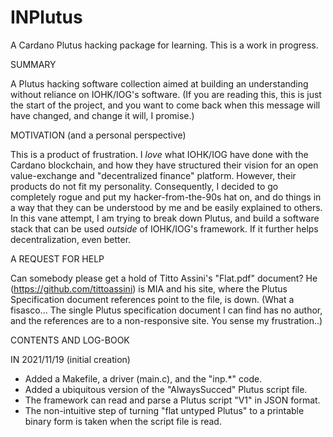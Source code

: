 # INPlutus
A Cardano Plutus hacking package for learning. This is a work in progress.


SUMMARY

A Plutus hacking software collection aimed at building an understanding
without reliance on IOHK/IOG's software. (If you are reading this, this is
just the start of the project, and you want to come back when this message
will have changed, and change it will, I promise.)


MOTIVATION (and a personal perspective)

This is a product of frustration. I _love_ what IOHK/IOG have done with the
Cardano blockchain, and how they have structured their vision for an open
value-exchange and "decentralized finance" platform. However, their products
do not fit my personality. Consequently, I decided to go completely rogue
and put my hacker-from-the-90s hat on, and do things in a way that they can
be understood by me and be easily explained to others. In this vane attempt,
I am trying to break down Plutus, and build a software stack that can be
used _outside_ of IOHK/IOG's framework. If it further helps decentralization,
even better.


A REQUEST FOR HELP

Can somebody please get a hold of Titto Assini's "Flat.pdf" document?
He (https://github.com/tittoassini) is MIA and his site, where the Plutus
Specification document references point to the file, is down. (What a
fisasco... The single Plutus specification document I can find has no author,
and the references are to a non-responsive site. You sense my frustration..)


CONTENTS AND LOG-BOOK

IN 2021/11/19 (initial creation)
 - Added a Makefile, a driver (main.c), and the "inp.*" code.
 - Added a ubiquitous version of the "AlwaysSucced" Plutus script file.
 - The framework can read and parse a Plutus script "V1" in JSON format.
 - The non-intuitive step of turning "flat untyped Plutus" to a printable binary
   form is taken when the script file is read.

